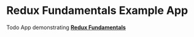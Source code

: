 # Redux Fundamentals Example App

Todo App demonstrating [**Redux Fundamentals**](https://redux.js.org/tutorials/fundamentals/part-1-overview)
